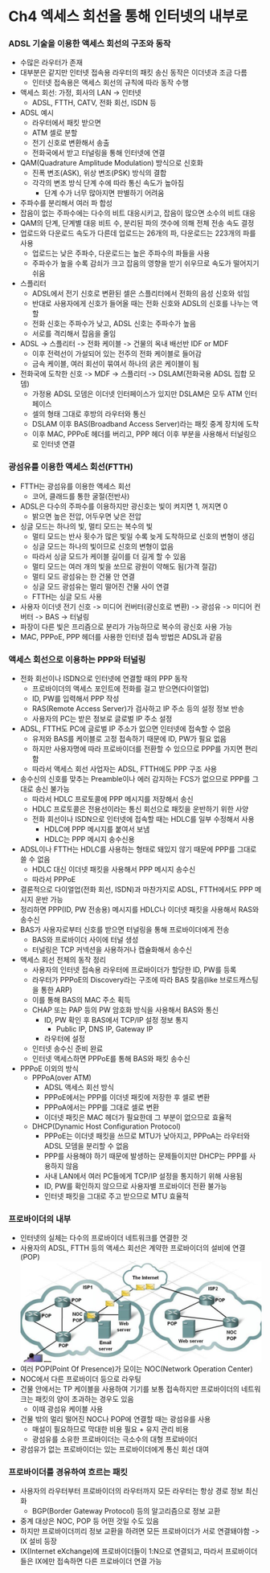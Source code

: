 # Ch4 엑세스 회선을 통해 인터넷의 내부로
### ADSL 기술을 이용한 액세스 회선의 구조와 동작
* 수많은 라우터가 존재
* 대부분은 같지만 인터넷 접속용 라우터의 패킷 송신 동작은 이더넷과 조금 다름
    * 인터넷 접속용은 액세스 회선의 규칙에 따라 동작 수행
* 액세스 회선: 가정, 회사의 LAN -> 인터넷
    * ADSL, FTTH, CATV, 전화 회선, ISDN 등
* ADSL 예시
    * 라우터에서 패킷 받으면
    * ATM 셀로 분할
    * 전기 신호로 변환해서 송출
    * 전화국에서 받고 터널링을 통해 인터넷에 연결
* QAM(Quadrature Amplitude Modulation) 방식으로 신호화
    * 진폭 변조(ASK), 위상 변조(PSK) 방식의 결합
    * 각각의 변조 방식 단계 수에 따라 통신 속도가 높아짐
        * 단계 수가 너무 많아지면 판별하기 어려움
* 주파수를 분리해서 여러 파 합성
* 잡음이 없는 주파수에는 다수의 비트 대응시키고, 잡음이 많으면 소수의 비트 대응
* QAM의 단계, 단계별 대응 비트 수, 분리된 파의 갯수에 의해 전체 전송 속도 결정
* 업로드와 다운로드 속도가 다른데 업로드는 26개의 파, 다운로드는 223개의 파를 사용
    * 업로드는 낮은 주파수, 다운로드는 높은 주파수의 파들을 사용
    * 주파수가 높을 수록 감쇠가 크고 잡음의 영향을 받기 쉬우므로 속도가 떨어지기 쉬움
* 스플리터
    * ADSL에서 전기 신호로 변환된 셀은 스플리터에서 전화의 음성 신호와 섞임
    * 반대로 사용자에게 신호가 들어올 때는 전화 신호와 ADSL의 신호를 나누는 역할
    * 전화 신호는 주파수가 낮고, ADSL 신호는 주파수가 높음
    * 서로를 격리해서 잡음을 줄임
* ADSL -> 스플리터 -> 전화 케이블 -> 건물의 옥내 배선반 IDF or MDF
    * 이후 전력선이 가설되어 있는 전주의 전화 케이블로 들어감
    * 금속 케이블, 여러 회선이 묶여서 하나의 굵은 케이블이 됨
* 전화국에 도착한 신호 -> MDF -> 스플리터 -> DSLAM(전화국용 ADSL 집합 모뎀)
    * 가정용 ADSL 모뎀은 이더넷 인터페이스가 있지만 DSLAM은 모두 ATM 인터페이스
    * 셀의 형태 그대로 후방의 라우터와 통신
    * DSLAM 이후 BAS(Broadband Access Server)라는 패킷 중계 장치에 도착
    * 이후 MAC, PPPoE 헤더를 버리고, PPP 헤더 이후 부분을 사용해서 터널링으로 인터넷 연결

### 광섬유를 이용한 액세스 회선(FTTH)
* FTTH는 광섬유를 이용한 액세스 회선
    * 코어, 클래드를 통한 굴절(전반사)
* ADSL은 다수의 주파수를 이용하지만 광신호는 빛이 켜지면 1, 꺼지면 0
    * 	밝으면 높은 전압, 어두우면 낮은 전압
* 싱글 모드는 하나의 빛, 멀티 모드는 복수의 빛
    * 멀티 모드는 반사 횟수가 많은 빛일 수록 늦게 도착하므로 신호의 변형이 생김
    * 싱글 모드는 하나의 빛이므로 신호의 변형이 없음
    * 따라서 싱글 모드가 케이블 길이를 더 길게 할 수 있음
    * 멀티 모드는 여러 개의 빛을 쏘므로 광원이 약해도 됨(가격 절감)
    * 멀티 모드 광섬유는 한 건물 안 연결
    * 싱글 모드 광섬유는 멀리 떨어진 건물 사이 연결
    * FTTH는 싱글 모드 사용
* 사용자 이더넷 전기 신호 -> 미디어 컨버터(광신호로 변환) -> 광섬유 -> 미디어 컨버터 -> BAS -> 터널링
* 파장이 다른 빛은 프리즘으로 분리가 가능하므로 복수의 광신호 사용 가능
* MAC, PPPoE, PPP 헤더를 사용한 인터넷 접속 방법은 ADSL과 같음

### 액세스 회선으로 이용하는 PPP와 터널링
* 전화 회선이나 ISDN으로 인터넷에 연결할 때의 PPP 동작
    * 프로바이더의 액세스 포인트에 전화를 걸고 받으면(다이얼업)
    * ID, PW를 입력해서 PPP 작성
    * RAS(Remote Access Server)가 검사하고 IP 주소 등의 설정 정보 반송
    * 사용자의 PC는 받은 정보로 글로벌 IP 주소 설정
* ADSL, FTTH도 PC에 글로벌 IP 주소가 없으면 인터넷에 접속할 수 없음
    * 유저와 BAS를 케이블로 고정 접속하기 때문에 ID, PW가 필요 없음
    * 하지만 사용자명에 따라 프로바이더를 전환할 수 있으므로 PPP를 가지면 편리함
    * 따라서 액세스 회선 사업자는 ADSL, FTTH에도 PPP 구조 사용
* 송수신의 신호를 맞추는 Preamble이나 에러 감지하는 FCS가 없으므로 PPP를 그대로 송신 불가능
    * 따라서 HDLC 프로토콜에 PPP 메시지를 저장해서 송신
    * HDLC 프로토콜은 전용선이라는 통신 회선으로 패킷을 운반하기 위한 사양
    * 전화 회선이나 ISDN으로 인터넷에 접속할 때는 HDLC를 일부 수정해서 사용
        * HDLC에 PPP 메시지를 붙여서 보냄
        * HDLC는 PPP 메시지 송수신용
* ADSL이나 FTTH는 HDLC를 사용하는 형태로 돼있지 않기 때문에 PPP를 그대로 쓸 수 없음
    * HDLC 대신 이더넷 패킷을 사용해서 PPP 메시지 송수신
    * 따라서 PPPoE
* 결론적으로 다이얼업(전화 회선, ISDN)과 마찬가지로 ADSL, FTTH에서도 PPP 메시지 운반 가능
* 정리하면 PPP(ID, PW 전송용) 메시지를 HDLC나 이더넷 패킷을 사용해서 RAS와 송수신
* BAS가 사용자로부터 신호를 받으면 터널링을 통해 프로바이더에게 전송
    * BAS와 프로바이더 사이에 터널 생성
    * 터널링은 TCP 커넥션을 사용하거나 캡슐화해서 송수신
* 액세스 회선 전체의 동작 정리
    * 사용자의 인터넷 접속용 라우터에 프로바이더가 할당한 ID, PW를 등록
    * 라우터가 PPPoE의 Discovery라는 구조에 따라 BAS 찾음(like 브로드캐스팅을 통한 ARP)
    * 이를 통해 BAS의 MAC 주소 획득
    * CHAP 또는 PAP 등의 PW 암호화 방식을 사용해서 BAS와 통신
        * ID, PW 확인 후 BAS에서 TCP/IP 설정 정보 통지
            * Public IP, DNS IP, Gateway IP
        * 라우터에 설정
    * 인터넷 송수신 준비 완료
    * 인터넷 액세스하면 PPPoE를 통해 BAS와 패킷 송수신
* PPPoE 이외의 방식
    * PPPoA(over ATM)
        * ADSL 액세스 회선 방식
        * PPPoE에서는 PPP를 이더넷 패킷에 저장한 후 셀로 변환
        * PPPoA에서는 PPP를 그대로 셀로 변환
        * 이더넷 패킷은 MAC 헤더가 필요한데 그 부분이 없으므로 효율적
    * DHCP(Dynamic Host Configuration Protocol)
        * PPPoE는 이더넷 패킷을 쓰므로 MTU가 낮아지고, PPPoA는 라우터와 ADSL 모뎀을 분리할 수 없음
        * PPP를 사용해야 하기 때문에 발생하는 문제들이지만 DHCP는 PPP를 사용하지 않음
        * 사내 LAN에서 여러 PC들에게 TCP/IP 설정을 통지하기 위해 사용됨
        * ID, PW를 확인하지 않으므로 사용자별 프로바이더 전환 불가능
        * 인터넷 패킷을 그대로 주고 받으므로 MTU 효율적

### 프로바이더의 내부
* 인터넷의 실체는 다수의 프로바이더 네트워크를 연결한 것
* 사용자의 ADSL, FTTH 등의 액세스 회선은 계약한 프로바이더의 설비에 연결(POP)
  ![](image/연어1.png)
* 여러 POP(Point Of Presence)가 모이는 NOC(Network Operation Center)
* NOC에서 다른 프로바이더 등으로 라우팅
* 건물 안에서는 TP 케이블을 사용하여 기기를 보통 접속하지만 프로바이더의 네트워크는 패킷의 양이 초과하는 경우도 있음
    * 이때 광섬유 케이블 사용
* 건물 밖의 멀리 떨어진 NOC나 POP에 연결할 때는 광섬유를 사용
    * 매설이 필요하므로 막대한 비용 필요 + 유지 관리 비용
    * 광섬유를 소유한 프로바이더는 극소수의 대형 프로바이더
* 광섬유가 없는 프로바이더는 있는 프로바이더에게 통신 회선 대여

### 프로바이더를 경유하여 흐르는 패킷
* 사용자의 라우터부터 프로바이더의 라우터까지 모든 라우터는 항상 경로 정보 최신화
    * BGP(Border Gateway Protocol) 등의 알고리즘으로 정보 교환
* 중계 대상은 NOC, POP 등 어떤 것일 수도 있음
* 하지만 프로바이더끼리 정보 교환을 하려면 모든 프로바이더가 서로 연결돼야함 -> IX 설비 등장
* IX(Internet eXchange)에 프로바이더들이 1:N으로 연결되고, 따라서 프로바이더들은 IX에만 접속하면 다른 프로바이더 연결 가능
